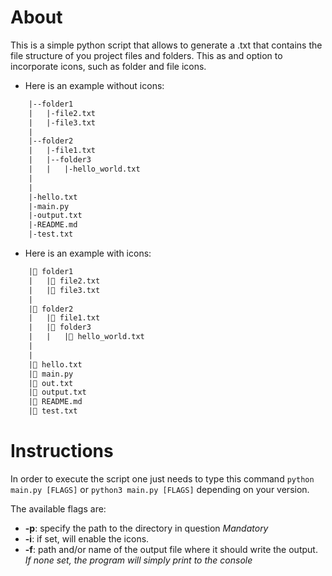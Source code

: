 # About
This is a simple python script that allows to generate a .txt that contains the file structure of you project files and folders. This as and option to incorporate icons, such as folder and file icons.
- Here is an example without icons:
```txt
    |--folder1
    |   |-file2.txt
    |   |-file3.txt
    |
    |--folder2
    |   |-file1.txt
    |   |--folder3
    |   |   |-hello_world.txt
    |
    |
    |-hello.txt
    |-main.py
    |-output.txt
    |-README.md
    |-test.txt
```

- Here is an example with icons:
```txt
    |📂 folder1
    |   |📄 file2.txt
    |   |📄 file3.txt
    |
    |📂 folder2
    |   |📄 file1.txt
    |   |📂 folder3
    |   |   |📄 hello_world.txt
    |
    |
    |📄 hello.txt
    |📄 main.py
    |📄 out.txt
    |📄 output.txt
    |📄 README.md
    |📄 test.txt
```

# Instructions
In order to execute the script one just needs to type this command `python main.py [FLAGS]` or `python3 main.py [FLAGS]` depending on your version.

The available flags are:

- **-p**: specify the path to the directory in question *Mandatory*
- **-i**: if set, will enable the icons.
- **-f**: path and/or name of the output file where it should write the output. *If none set, the program will simply print to the console*
